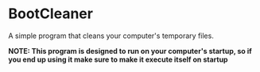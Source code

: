 # BootCleaner
A simple program that cleans your computer's temporary files.

**NOTE: This program is designed to run on your computer's startup, so if you end up using it make sure to make it execute itself on startup**
